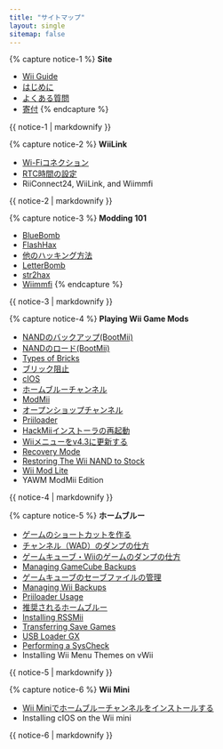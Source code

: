 ```yaml
---
title: "サイトマップ"
layout: single
sitemap: false
---
```


{% capture notice-1 %}
**Site**
+ [Wii Guide](/)
+ [はじめに](get-started)
+ [よくある質問](faq)
+ [寄付](donations)
{% endcapture %}
<div class="notice--info">{{ notice-1 | markdownify }}</div>

{% capture notice-2 %}
**WiiLink**
+ [Wi-Fiコネクション](wiimmfi)
+ [RTC時間の設定](wiiconnect24#updating-rtc-clock)
+ RiiConnect24, WiiLink, and Wiimmfi
<div class="notice--primary">{{ notice-2 | markdownify }}</div>

{% capture notice-3 %}
**Modding 101**
+ [BlueBomb](bluebomb)
+ [FlashHax](flashhax)
+ [他のハッキング方法](legacy-exploits)
+ [LetterBomb](letterbomb)
+ [str2hax](Wiimmfi)
+ [Wiimmfi](wiimmfi)
{% endcapture %}
<div class="notice--primary">{{ notice-3 | markdownify }}</div>

{% capture notice-4 %}
**Playing Wii Game Mods**
+ [NANDのバックアップ(BootMii)](bootmii)
+ [NANDのロード(BootMii)](bootmiirecover)
+ [Types of Bricks](bricks)
+ [ブリック阻止](bricks#brick-prevention)
+ [cIOS](cios)
+ [ホームブルーチャンネル](hbc)
+ [ModMii](modmii)
+ [オープンショップチャンネル](osc)
+ [Priiloader](priiloader)
+ [HackMiiインストーラの再起動](hackmii)
+ [Wiiメニューをv4.3に更新する](update)
+ [Recovery Mode](recovery-mode)
+ [Restoring The Wii NAND to Stock](wii-factory-reset)
+ [Wii Mod Lite](wnd-mini)
+ YAWM ModMii Edition
<div class="notice--primary">{{ notice-4 | markdownify }}</div>

{% capture notice-5 %}
**ホームブルー**
+ [ゲームのショートカットを作る](wiigsc)
+ [チャンネル（WAD）のダンプの仕方](dump-wads)
+ [ゲームキューブ・Wiiのゲームのダンプの仕方](dump-games)
+ [Managing GameCube Backups](gc-backups)
+ [ゲームキューブのセーブファイルの管理](gcsaves)
+ [Managing Wii Backups](wii-backups)
+ [Priiloader Usage](priiloader-usage)
+ [推奨されるホームブルー](recommended-homebrew)
+ [Installing RSSMii](rssmii)
+ [Transferring Save Games](transfer-saves)
+ [USB Loader GX](wii-loaders)
+ [Performing a SysCheck](syscheck)
+ Installing Wii Menu Themes on vWii
<div class="notice--primary">{{ notice-5 | markdownify }}</div>

{% capture notice-6 %}
**Wii Mini**
+ [Wii Miniでホームブルーチャンネルをインストールする](hbc-mini)
+ Installing cIOS on the Wii mini
<div class="notice--primary">{{ notice-6 | markdownify }}</div>
